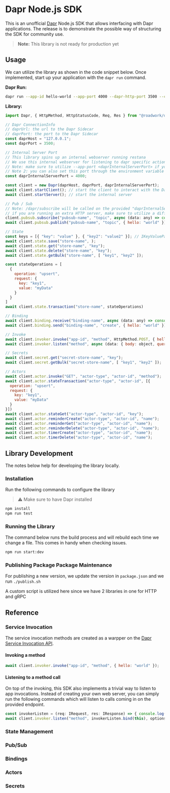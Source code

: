 # Dapr Node.js SDK

This is an unofficial [Dapr](https://dapr.io) Node.js SDK that allows interfacing with Dapr applications. The release is to demonstrate the possible way of structuring the SDK for community use.

> **Note:** This library is not ready for production yet

## Usage

We can utilize the library as shown in the code snippet below. Once implemented, start up your application with the `dapr run` command.

**Dapr Run:**

```bash
dapr run --app-id hello-world --app-port 4000 --dapr-http-port 3500 --components-path ./components/ npm run start:dev
```

**Library:**

```javascript
import Dapr, { HttpMethod, HttpStatusCode, Req, Res } from "@roadwork/dapr-js-sdk/http";

// Dapr ConnectionInfo
// daprUrl: the url to the Dapr Sidecar
// daprPort: the port to the Dapr Sidecar
const daprHost = "127.0.0.1";
const daprPort = 3500; 

// Internal Server Port
// This library spins up an internal webserver running restana
// We use this internal webserver for listening to dapr specific actions (e.g. method invocation, pub/sub, ...)
// Note: make sure to utilize --app-port <daprInternalServerPort> if you don't run your own web server
// Note 2: you can also set this port through the environment variable DAPR_INTERNAL_SERVER_PORT
const daprInternalServerPort = 4000; 

const client = new Dapr(daprHost, daprPort, daprInternalServerPort);
await client.startClient(); // start the client to interact with the Dapr Sidecar
await client.startServer(); // start the internal server

// Pub / Sub
// Note: /dapr/subscribe will be called on the provided "daprInternalServerPort". 
// if you are running an extra HTTP server, make sure to utilize a different port. Dapr will not wait till your app started, which is not required since the library takes care of Dapr related functionality internally.
client.pubsub.subscribe("pubsub-name", "topic", async (data: any) => console.log(data))
await client.pubsub.publish("pubsub-name", "topic", { hello: "world" });

// State
const keys = [{ "key": "value" }, { "key2": "value2" }]; // IKeyValuePair[]
await client.state.save("store-name", );
await client.state.get("store-name", "key");
await client.state.delete("store-name", "key");
await client.state.getBulk("store-name", [ "key1", "key2" ]);

const stateOperations = [
  {
    operation: "upsert",
    request: {
      key: "key1",
      value: "myData"
    }
  }
]
await client.state.transaction("store-name", stateOperations)

// Binding
await client.binding.receive("binding-name", async (data: any) => console.log(data))
await client.binding.send("binding-name", "create", { hello: "world" });

// Invoke
await client.invoker.invoke("app-id", "method", HttpMethod.POST, { hello: "world" });
await client.invoker.listen("method", async (data: { body: object, query: string }) => console.log(data.body), { method: HttpMethod.POST });

// Secrets
await client.secret.get("secret-store-name", "key");
await client.secret.getBulk("secret-store-name", [ "key1", "key2" ]);

// Actors
await client.actor.invoke("GET", "actor-type", "actor-id", "method");
await client.actor.stateTransaction("actor-type", "actor-id", [{
  operation: "upsert",
  request: {
    key: "key1",
    value: "myData"
  }
}])
await client.actor.stateGet("actor-type", "actor-id", "key");
await client.actor.reminderCreate("actor-type", "actor-id", "name");
await client.actor.reminderGet("actor-type", "actor-id", "name");
await client.actor.reminderDelete("actor-type", "actor-id", "name");
await client.actor.timerCreate("actor-type", "actor-id", "name");
await client.actor.timerDelete("actor-type", "actor-id", "name");
```

## Library Development

The notes below help for developing the library locally.

### Installation

Run the following commands to configure the library

> ⚠ Make sure to have Dapr installed

```bash
npm install
npm run test
```

### Running the Library

The command below runs the build process and will rebuild each time we change a file. This comes in handy when checking issues.

```bash
npm run start:dev
```

### Publishing Package Package Maintenance

For publishing a new version, we update the version in `package.json` and we run `./publish.sh`

A custom script is utilized here since we have 2 libraries in one for HTTP and gRPC

## Reference

### Service Invocation

The service invocation methods are created as a warpper on the [Dapr Service Invocation API](https://docs.dapr.io/reference/api/service_invocation_api/).

#### Invoking a method

```javascript
await client.invoker.invoke("app-id", "method", { hello: "world" });
```

#### Listening to a method call

On top of the invoking, this SDK also implements a trivial way to listen to app invocations. Instead of creating your own web server, you can simply run the following commands which will listen to calls coming in on the provided endpoint.

```javascript
const invokerListen = (req: IRequest, res: IResponse) => { console.log(data); }
await client.invoker.listen("method", invokerListen.bind(this), options)
```

### State Management

### Pub/Sub

### Bindings

### Actors

### Secrets
